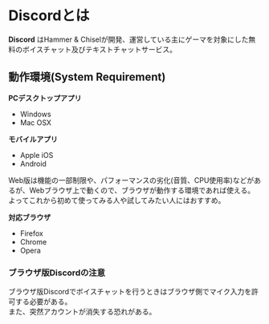 # Discordとは
**Discord** はHammer & Chiselが開発、運営している主にゲーマを対象にした無料のボイスチャット及びテキストチャットサービス。

## 動作環境(System Requirement)

**PCデスクトップアプリ**

- Windows
- Mac OSX

**モバイルアプリ**

- Apple iOS
- Android

Web版は機能の一部制限や、パフォーマンスの劣化(音質、CPU使用率)などがあるが、Webブラウザ上で動くので、ブラウザが動作する環境であれば使える。よってこれから初めて使ってみる人や試してみたい人にはおすすめ。

**対応ブラウザ**

- Firefox
- Chrome
- Opera

### ブラウザ版Discordの注意

ブラウザ版Discordでボイスチャットを行うときはブラウザ側でマイク入力を許可する必要がある。<br>
また、突然アカウントが消失する恐れがある。
